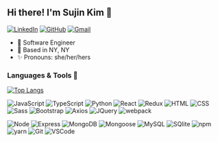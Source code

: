 ## Hi there! I'm Sujin Kim 👋

[![LinkedIn](https://img.shields.io/badge/SujinKim%20-%230077B5.svg?&style=flat-square&logo=linkedin&logoColor=white&link=https://www.linkedin.com/in/claire-sujin)](https://www.linkedin.com/in/claire-sujin)
[![GitHub](https://img.shields.io/badge/SujinKim%20-%23121011.svg?&style=flat-square&logo=github&logoColor=white&link=https://github.com/clairesujin8702)](https://github.com/clairesujin8702)
[![Gmail](https://img.shields.io/badge/SujinKim%20-%23D14836.svg?&style=flat-square&logo=gmail&logoColor=white&link=mailto:kimsujin8702@gmail.com)](mailto:kimsujin8702@gmail.com)

- 🌱   Software Engineer
- :round_pushpin:  Based in NY, NY
- :sparkles: Pronouns:  she/her/hers

### Languages & Tools 💬

[![Top Langs](https://github-readme-stats.vercel.app/api/top-langs/?username=clairesujin8702&layout=compact)](https://github.com/anuraghazra/github-readme-stats)


![JavaScript](https://img.shields.io/badge/JavaScript%20-%23323330.svg?&style=flat-square&logo=javascript&logoColor=%23F7DF1E)
![TypeScript](https://img.shields.io/badge/TypeScript%20-%23323330.svg?&style=flat-square&logo=TypeScript&logoColor=blue)
![Python](https://img.shields.io/badge/Python%20-%23323330.svg?&style=flat-square&logo=Python&logoColor=yellow&labelColor=gray)
![React](https://img.shields.io/badge/React%20-%2320232a.svg?&style=flat-square&logo=react&logoColor=%2361DAFB)
![Redux](https://img.shields.io/badge/-redux-black)
![HTML](https://img.shields.io/badge/HTML5%20-%23E34F26.svg?&style=flat-square&logo=html5&logoColor=white)
![CSS](https://img.shields.io/badge/CSS3%20-%231572B6.svg?&style=flat-square&logo=css3&logoColor=white)
![Sass](https://img.shields.io/badge/Sass%20-%23C21325.svg?&style=flat-square&logo=Sass&logoColor=pink)
![Bootstrap](https://img.shields.io/badge/-Bootstrap-green)
![Axios](https://img.shields.io/badge/-Axios-blueviolet)
![JQuery](https://img.shields.io/badge/-jQuery-orange)
![webpack](https://img.shields.io/badge/webpack%20-%238DD6F9.svg?&style=flat-square&logo=webpack&logoColor=black)

![Node](https://img.shields.io/badge/Node.js%20-%2343853D.svg?&style=flat-square&logo=node.js&logoColor=white)
![Express](https://img.shields.io/badge/Express%20-%23404d59.svg?&style=flat-square&logo=express&logoColor=white)
![MongoDB](https://img.shields.io/badge/MongoDB-%234ea94b.svg?&style=flat-square&logo=mongodb&logoColor=white)
![Mongoose](https://img.shields.io/badge/mongoose-%234ea94b.svg?&style=flat-square)
![MySQL](https://img.shields.io/badge/MySQL-%2300f.svg?&style=flat-square&logo=mysql&logoColor=white)
![SQlite](https://img.shields.io/badge/sqlite%20-%238DD6F9.svg?&style=flat-square&logo=sqlite&logoColor=blue")
![npm](https://img.shields.io/badge/npm-%234ea94b.svg?&style=flat-square&logo=npm&logoColor=yellow)
![yarn](https://img.shields.io/badge/-yarn-yellow)
![Git](https://img.shields.io/badge/Git%20-%23F05033.svg?&style=flat-square&logo=git&logoColor=white)
![VSCode](https://img.shields.io/badge/VS%20Code%20-%23007ACC.svg?&style=flat-square&logo=visual-studio-code&logoColor=white)
